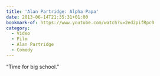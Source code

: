```yaml
---
title: 'Alan Partridge: Alpha Papa'
date: 2013-06-14T21:35:31+01:00
bookmark-of: https://www.youtube.com/watch?v=2ed2pifRpc0
category:
  - Video
  - Film
  - Alan Partridge
  - Comedy
---
```

“Time for big school.”
